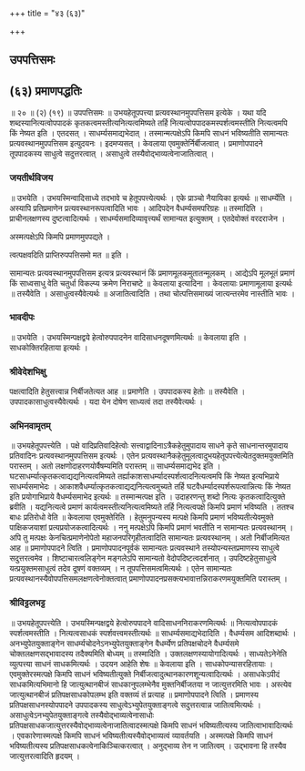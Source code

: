 +++
title = "४३ (६३)"

+++


## उपपत्तिसमः

## (६३) **प्रमाणपद्धतिः**

॥ २० ॥ (२) (१९) ॥ उपपत्तिसमः ॥ उभयहेतूपपत्त्या प्रत्यवस्थानमुपपत्तिसम इत्येके । यथा यदि शब्दस्यानित्यत्वोपपादकं कृतकत्वमस्तीत्यनित्यत्वमिष्यते तर्हि नित्यत्वोपपादकमस्पर्शत्वमस्तीति नित्यत्वमपि किं नेष्यत इति । एतदसत् । साधर्म्यसमाद्यभेदात् । तस्मान्मत्पक्षेऽपि किमपि साधनं भविष्यतीति सामान्यतः प्रत्यवस्थानमुपपत्तिसम इत्युदयनः । इदमप्यसत् । केवलाया एवमुक्तेर्निर्बीजत्वात् । प्रमाणोपपादने तूपपादकस्य साधुत्वे सदुत्तरत्वात् । असाधुत्वे तस्यैवोद्भाव्यत्वेनाजातित्वात् ।

### **जयतीर्थविजय**

॥ उभयेति । उभयस्मिन्वादिसाध्ये तदभावे च हेतूपपत्त्येत्यर्थः । एके प्राञ्चो नैयायिका इत्यर्थः ॥ साधर्म्येति । अस्यापि प्रतिप्रमाणेन प्रत्यवस्थानरूपत्वादिति भावः । आदिपदेन वैधर्म्यसमपरिग्रहः ॥ तस्मादिति । प्राचीनलक्षणस्य दुष्टत्वादित्यर्थः । साधर्म्यसमादिव्यावृत्त्यर्थं सामान्यत इत्युक्तम् । एतदेवोक्तं वरदराजेन ।

अस्मत्पक्षेऽपि किमपि प्रमाणमुपपद्यते ।

त्वत्पक्षवदिति प्राप्तिरुपपत्तिसमो मत ॥ इति ।

सामान्यतः प्रत्यवस्थानमुपपत्तिसम इत्यत्र प्रत्यवस्थानं किं प्रमाणमूलकमुतातन्मूलकम् । आद्येऽपि मूलभूतं प्रमाणं किं साध्वसाधु वेति चतुर्धा विकल्प्य क्रमेण निराचष्टे ॥ केवलाया इत्यादिना । केवलायाः प्रमाणामूलाया इत्यर्थः ॥ तस्यैवेति । असाधुत्वस्यैवेत्यर्थः ॥ अजातित्वादिति । तथा चोत्पत्तिसमाख्यं जात्यन्तरमेव नास्तीति भावः ।

### **भावदीपः**

॥ उभयेति । उभयस्मिन्पक्षद्वये हेत्वोरुपपादनेन वादिसाधनदूषणमित्यर्थः ॥ केवलाया इति । साधकोक्तिरहिताया इत्यर्थः ।

### **श्रीवेदेशभिक्षु**

पक्षत्वादिति हेतुसत्त्वान्न निर्बीजतेत्यत आह ॥ प्रमाणेति । उपपादकस्य हेतोः ॥ तस्यैवेति । उपपादकासाधुत्वस्यैवेत्यर्थः । यदा येन दोषेण साध्यत्वं तदा तस्यैवेत्यर्थः ।

### **अभिनवामृतम्**

॥ उभयहेतूपपत्त्येति । पक्षे वादिप्रतिवादिहेत्वोः सत्त्वाद्वादिनाऽत्रैकहेतुमुपादाय साधने कृते साधनान्तरमुपादाय प्रतिवादिनः प्रत्यवस्थानमुपपत्तिसम इत्यर्थः । एतेन प्रत्यवस्थानैकहेतुमूलत्वादुभयहेतूपपत्त्येत्येतदुक्तमयुक्तमिति परास्तम् । अतो लक्षणोदाहरणयोर्वैषम्यमिति परास्तम् ॥ साधर्म्यसमाद्यभेद इति । घटसाधर्म्यात्कृतकत्वाद्यद्यनित्यत्वमिष्यते तर्ह्याकाशसाधर्म्यादस्पर्शत्वादनित्यत्वमपि किं नेष्यत इत्यभिप्राये साधर्म्यसमाभेदः । आकाशवैधर्म्यात्कृतकत्वाद्यद्यनित्यत्वमुच्यते तर्हि घटवैधर्म्यादस्पर्शरूपत्वान्नित्यः किं नेष्यत इति प्रयोगाभिप्राये वैधर्म्यसमाभेद इत्यर्थः ॥ तस्मान्मत्पक्ष इति । उदाहरणन्तु शब्दो नित्यः कृतकत्वादित्युक्ते ब्रवीति । यद्यनित्यत्वे प्रमाणं कार्यत्वमस्तीत्यनित्यत्वमिष्यते तर्हि नित्यत्वपक्षे किमपि प्रमाणं भविष्यति । ततश्च बाधः प्रतिरोधो वेति ॥ केवलाया एवमुक्तेरिति । हेतुमनुपन्यस्य मत्पक्षे किमपि प्रमाणं भविष्यतीत्येवमुक्ते पाक्षिकजयाशां प्रत्यप्रयोजकत्वादित्यर्थः । ननु मत्पक्षेऽपि किमपि प्रमाणं भवतीति न सामान्यतः प्रत्यवस्थानम् । अपि तु मत्पक्षः केनचित्प्रमाणेनोपेतो महाजनपरिगृहीतत्वादिति सामान्यतः प्रत्यवस्थानम् । अतो निर्बीजमित्यत आह ॥ प्रमाणोपपादने त्विति । प्रमाणोपपादनपूर्वकं सामान्यतः प्रत्यवस्थाने तस्योपन्यस्तप्रमाणस्य साधुत्वे सदुत्तरत्वमेव । शिष्टाचारत्वलिङ्गेन मङ्गलेऽपि सामान्यतो वेदोपदिष्टत्वदर्शनात् । उपदिष्टहेतुसाधुत्वे यत्प्रयुक्तमसाधुत्वं तदेव दूषणं वक्तव्यम् । न तूपपत्तिसमत्वमित्यर्थः । एतेन सामान्यतः प्रत्यवस्थानस्यैवोपपत्तिसमलक्षणत्वेनोक्तत्वात् प्रमाणोपपादनप्रसक्त्यभावात्तन्निराकरणमयुक्तमिति परास्तम् ।

### **श्रीविट्टलभट्ट**

॥ उभयहेतूपपत्त्येति । उभयस्मिन्पक्षद्वये हेत्वोरुपपादने वादिसाधननिराकरणमित्यर्थः ॥ नित्यत्वोपपादकं स्पर्शत्वमस्तीति । नित्यत्वसाधकं स्पर्शवत्त्वमस्तीत्यर्थः ॥ साधर्म्यसमाद्यभेदादिति । वैधर्म्यसम आदिशब्दार्थः । अनभ्युपेतयुक्ताङ्गेन साधर्म्यचोदनेऽनभ्युपेतयुक्ताङ्गेन वैधर्म्येण प्रतिपक्षचोदने वैधर्म्यसमे चोक्तलक्षणसद्भावादस्य तदैक्यमिति बोध्यम् ॥ तस्मादिति । उक्तलक्षणस्यायोगादित्यर्थः । साध्यतेऽनेनेति व्युत्पत्त्या साधनं साधकमित्यर्थः । उदयन आहेति शेषः ॥ केवलाया इति । साधकोपन्यासरहितायाः । एवमुक्तेरस्मत्पक्षे किमपि साधनं भविष्यतीत्युक्ते निर्बीजत्वादुत्थानकारणशून्यत्वादित्यर्थः । असाधकेऽपीदं साधकमित्यभिमानो हि जात्युत्थानबीजं साधकानुपलम्भेनैव मुक्तनिर्बीजतया न जात्युत्तरमिति भावः । अस्त्येव जात्युत्थानबीजं प्रतिपक्षसाधकोपलम्भ इति वक्तव्यं तं प्रत्याह ॥ प्रमाणोपपादने त्विति । प्रमाणस्य प्रतिपक्षसाधनस्योपपादने उपपादकस्य साधुत्वेऽभ्युपेतयुक्ताङ्गत्वे सदुत्तरत्वान्न जातित्वमित्यर्थः । असाधुत्वेऽनभ्युपेतयुक्ताङ्गत्वे तस्यैवोद्भाव्यत्वेनासाधोः प्रतिपक्षसाधकजात्युत्तरस्यैवोद्भाव्यत्वेनाजातित्वादस्मत्पक्षे किमपि साधनं भविष्यतीत्यस्य जातित्वाभावादित्यर्थः । एवकारेणास्मत्पक्षे किमपि साधनं भविष्यतीत्यस्यैवोद्भाव्यत्वं व्यावर्तयति । अस्मत्पक्षे किमपि साधनं भविष्यतीत्यस्य प्रतिपक्षसाधकत्वेनाकिञ्चित्करत्वात् । अनुद्भाव्य तेन न जातित्वम् । उद्भावना हि तस्यैव जात्युत्तरत्वादिति हृदयम् ।

